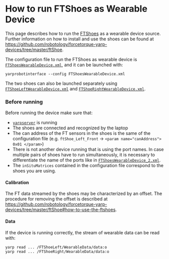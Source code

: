 # How to run FTShoes as Wearable Device

This page describes how to run the [FTShoes](https://github.com/robotology/forcetorque-yarp-devices/tree/master/ftShoe) as a wearable device source. Further information on how to install and use the shoes can be found at https://github.com/robotology/forcetorque-yarp-devices/tree/master/ftShoe.

The configuration file to run the FTShoes as wearable device is [`FTShoesWearableDevice.xml`](https://github.com/robotology/wearables/blob/master/app/xml/FTShoesWearableDevice.xml), and it can be launched with:
```
yarprobotinterface --config FTShoesWearableDevice.xml
```
The two shoes can also be launched separately using [`FTShoeLeftWearableDevice.xml`](https://github.com/robotology/wearables/blob/master/app/xml/FTShoeLeftWearableDevice.xml) and [`FTShoeRightWearableDevice.xml`](https://github.com/robotology/wearables/blob/master/app/xml/FTShoeRightWearableDevice.xml).

### Before running
Before running the device make sure that:
- [`yarpserver`](https://www.yarp.it/yarpserver.html) is running
- The shoes are connected and recognized by the laptop
- The can address of the FT sensors in the shoes is the same of the configuration file (e.g. `ftShoe_Left_Front` -> `<param name="canAddress"> 0x01 </param>`)
- There is not another device running that is using the port names. In case multiple pairs of shoes have to run simultaneously, it is necessary to differentiate the name of the ports like in [`FTShoesWearableDevice_2.xml`](https://github.com/robotology/wearables/blob/master/app/xml/FTShoesWearableDevice_2.xml).
- The `inSituMatrices` contained in the configuration file correspond to the shoes you are using.


#### Calibration
The FT data streamed by the shoes may be characterized by an offset. The procedure for removing the offset is described at https://github.com/robotology/forcetorque-yarp-devices/tree/master/ftShoe#how-to-use-the-ftshoes.

#### Data
If the device is running correctly, the stream of wearable data can be read with:
```
yarp read ... /FTShoeLeft/WearableData/data:o
yarp read ... /FTShoeRight/WearableData/data:o
```
